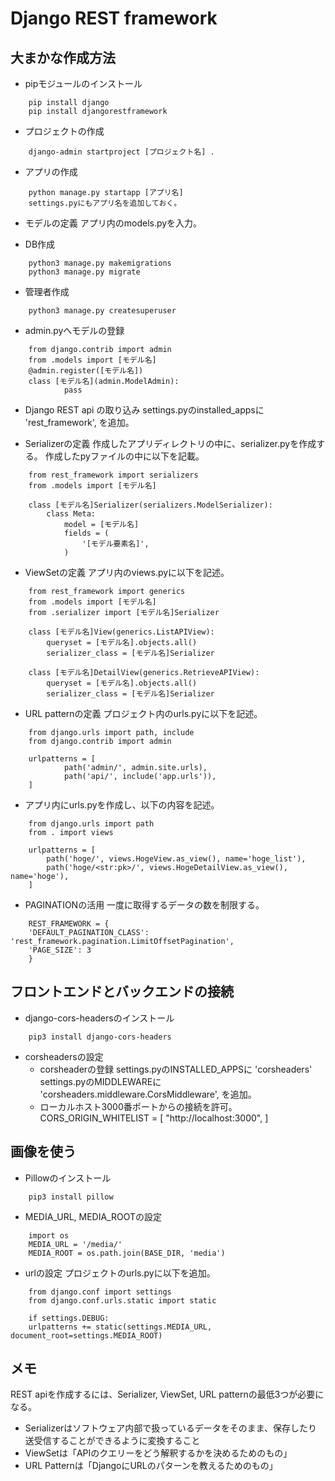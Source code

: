 # Django REST framework

## 大まかな作成方法
- pipモジュールのインストール
```
	pip install django
	pip install djangorestframework
```
- プロジェクトの作成
```
	django-admin startproject [プロジェクト名] .
```
- アプリの作成
```
	python manage.py startapp [アプリ名]
	settings.pyにもアプリ名を追加しておく。
```
- モデルの定義
	アプリ内のmodels.pyを入力。

- DB作成
```
	python3 manage.py makemigrations
	python3 manage.py migrate
```
- 管理者作成
```
	python3 manage.py createsuperuser
```
- admin.pyへモデルの登録
```
	from django.contrib import admin
	from .models import [モデル名]
	@admin.register([モデル名])
	class [モデル名](admin.ModelAdmin):
			pass
```

- Django REST api の取り込み
settings.pyのinstalled_appsに 'rest_framework', を追加。

- Serializerの定義
作成したアプリディレクトリの中に、serializer.pyを作成する。
作成したpyファイルの中に以下を記載。
```
	from rest_framework import serializers
	from .models import [モデル名]

	class [モデル名]Serializer(serializers.ModelSerializer):
		class Meta:
			model = [モデル名]
			fields = (
				'[モデル要素名]',
			)
```

- ViewSetの定義
アプリ内のviews.pyに以下を記述。
```
	from rest_framework import generics
	from .models import [モデル名]
	from .serializer import [モデル名]Serializer

	class [モデル名]View(generics.ListAPIView):
		queryset = [モデル名].objects.all()
		serializer_class = [モデル名]Serializer

	class [モデル名]DetailView(generics.RetrieveAPIView):
		queryset = [モデル名].objects.all()
		serializer_class = [モデル名]Serializer
```
- URL patternの定義
プロジェクト内のurls.pyに以下を記述。
```
	from django.urls import path, include
	from django.contrib import admin

	urlpatterns = [
			path('admin/', admin.site.urls),
			path('api/', include('app.urls')),
	]
```
- アプリ内にurls.pyを作成し、以下の内容を記述。
```
	from django.urls import path
	from . import views

	urlpatterns = [
		path('hoge/', views.HogeView.as_view(), name='hoge_list'),
		path('hoge/<str:pk>/', views.HogeDetailView.as_view(), name='hoge'),
	]
```
- PAGINATIONの活用
一度に取得するデータの数を制限する。
```
	REST_FRAMEWORK = {
    'DEFAULT_PAGINATION_CLASS': 'rest_framework.pagination.LimitOffsetPagination',
    'PAGE_SIZE': 3
	}
```
## フロントエンドとバックエンドの接続

- django-cors-headersのインストール
```
	pip3 install django-cors-headers
```

- corsheadersの設定
	- corsheaderの登録
		settings.pyのINSTALLED_APPSに
		'corsheaders'
		settings.pyのMIDDLEWAREに
		'corsheaders.middleware.CorsMiddleware',
		を追加。
	- ローカルホスト3000番ポートからの接続を許可。
		CORS_ORIGIN_WHITELIST = [ "http://localhost:3000", ]


## 画像を使う
- Pillowのインストール
```
	pip3 install pillow
```

- MEDIA_URL, MEDIA_ROOTの設定
```
	import os
	MEDIA_URL = '/media/'
	MEDIA_ROOT = os.path.join(BASE_DIR, 'media')
```

- urlの設定
プロジェクトのurls.pyに以下を追加。
```
	from django.conf import settings
	from django.conf.urls.static import static

	if settings.DEBUG:
    urlpatterns += static(settings.MEDIA_URL, document_root=settings.MEDIA_ROOT)
```

## メモ
REST apiを作成するには、Serializer, ViewSet, URL patternの最低3つが必要になる。
 - Serializerはソフトウェア内部で扱っているデータをそのまま、保存したり送受信することができるように変換すること
 - ViewSetは「APIのクエリーをどう解釈するかを決めるためのもの」
 - URL Patternは「DjangoにURLのパターンを教えるためのもの」